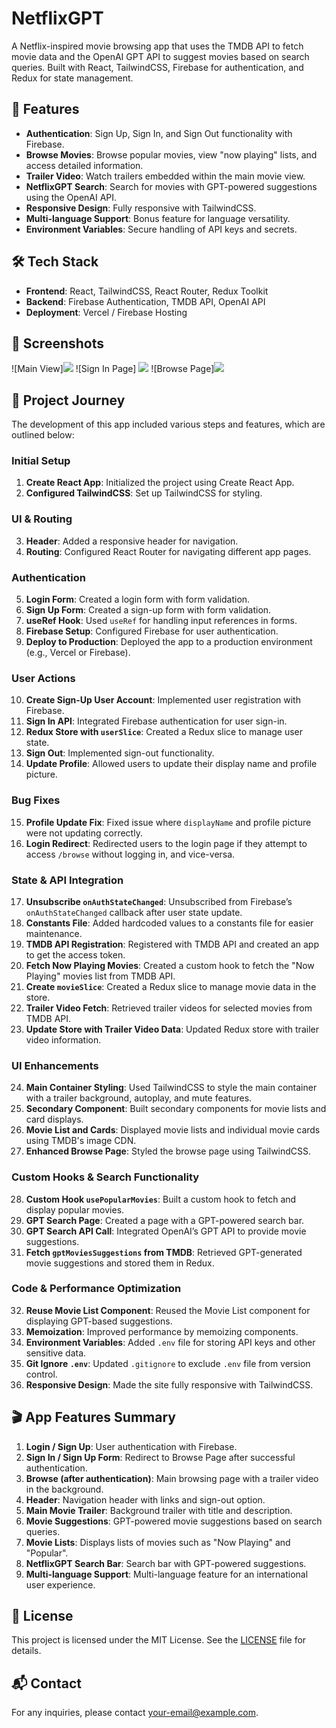 # NetflixGPT

A Netflix-inspired movie browsing app that uses the TMDB API to fetch movie data and the OpenAI GPT API to suggest movies based on search queries. Built with React, TailwindCSS, Firebase for authentication, and Redux for state management.

## 🚀 Features

- **Authentication**: Sign Up, Sign In, and Sign Out functionality with Firebase.
- **Browse Movies**: Browse popular movies, view "now playing" lists, and access detailed information.
- **Trailer Video**: Watch trailers embedded within the main movie view.
- **NetflixGPT Search**: Search for movies with GPT-powered suggestions using the OpenAI API.
- **Responsive Design**: Fully responsive with TailwindCSS.
- **Multi-language Support**: Bonus feature for language versatility.
- **Environment Variables**: Secure handling of API keys and secrets.

## 🛠 Tech Stack

- **Frontend**: React, TailwindCSS, React Router, Redux Toolkit
- **Backend**: Firebase Authentication, TMDB API, OpenAI API
- **Deployment**: Vercel / Firebase Hosting

## 📸 Screenshots

![Main View]<img src="(https://github.com/user-attachments/assets/4ce94164-851d-4754-9a55-82eed541cbd3)" />
![Sign In Page] <img src="(https://github.com/user-attachments/assets/586d9058-780a-48a1-8037-5451d1de6e56)" />
![Browse Page]<img src="(https://github.com/user-attachments/assets/f29d8096-e798-4146-ae22-d070aa6bca08)" />

## 📌 Project Journey

The development of this app included various steps and features, which are outlined below:

### Initial Setup

1. **Create React App**: Initialized the project using Create React App.
2. **Configured TailwindCSS**: Set up TailwindCSS for styling.

### UI & Routing

3. **Header**: Added a responsive header for navigation.
4. **Routing**: Configured React Router for navigating different app pages.

### Authentication

5. **Login Form**: Created a login form with form validation.
6. **Sign Up Form**: Created a sign-up form with form validation.
7. **useRef Hook**: Used `useRef` for handling input references in forms.
8. **Firebase Setup**: Configured Firebase for user authentication.
9. **Deploy to Production**: Deployed the app to a production environment (e.g., Vercel or Firebase).

### User Actions

10. **Create Sign-Up User Account**: Implemented user registration with Firebase.
11. **Sign In API**: Integrated Firebase authentication for user sign-in.
12. **Redux Store with `userSlice`**: Created a Redux slice to manage user state.
13. **Sign Out**: Implemented sign-out functionality.
14. **Update Profile**: Allowed users to update their display name and profile picture.

### Bug Fixes

15. **Profile Update Fix**: Fixed issue where `displayName` and profile picture were not updating correctly.
16. **Login Redirect**: Redirected users to the login page if they attempt to access `/browse` without logging in, and vice-versa.

### State & API Integration

17. **Unsubscribe `onAuthStateChanged`**: Unsubscribed from Firebase’s `onAuthStateChanged` callback after user state update.
18. **Constants File**: Added hardcoded values to a constants file for easier maintenance.
19. **TMDB API Registration**: Registered with TMDB API and created an app to get the access token.
20. **Fetch Now Playing Movies**: Created a custom hook to fetch the "Now Playing" movies list from TMDB API.
21. **Create `movieSlice`**: Created a Redux slice to manage movie data in the store.
22. **Trailer Video Fetch**: Retrieved trailer videos for selected movies from TMDB API.
23. **Update Store with Trailer Video Data**: Updated Redux store with trailer video information.

### UI Enhancements

24. **Main Container Styling**: Used TailwindCSS to style the main container with a trailer background, autoplay, and mute features.
25. **Secondary Component**: Built secondary components for movie lists and card displays.
26. **Movie List and Cards**: Displayed movie lists and individual movie cards using TMDB's image CDN.
27. **Enhanced Browse Page**: Styled the browse page using TailwindCSS.

### Custom Hooks & Search Functionality

28. **Custom Hook `usePopularMovies`**: Built a custom hook to fetch and display popular movies.
29. **GPT Search Page**: Created a page with a GPT-powered search bar.
30. **GPT Search API Call**: Integrated OpenAI’s GPT API to provide movie suggestions.
31. **Fetch `gptMoviesSuggestions` from TMDB**: Retrieved GPT-generated movie suggestions and stored them in Redux.

### Code & Performance Optimization

32. **Reuse Movie List Component**: Reused the Movie List component for displaying GPT-based suggestions.
33. **Memoization**: Improved performance by memoizing components.
34. **Environment Variables**: Added `.env` file for storing API keys and other sensitive data.
35. **Git Ignore `.env`**: Updated `.gitignore` to exclude `.env` file from version control.
36. **Responsive Design**: Made the site fully responsive with TailwindCSS.

## 🎬 App Features Summary

1. **Login / Sign Up**: User authentication with Firebase.
2. **Sign In / Sign Up Form**: Redirect to Browse Page after successful authentication.
3. **Browse (after authentication)**: Main browsing page with a trailer video in the background.
4. **Header**: Navigation header with links and sign-out option.
5. **Main Movie Trailer**: Background trailer with title and description.
6. **Movie Suggestions**: GPT-powered movie suggestions based on search queries.
7. **Movie Lists**: Displays lists of movies such as "Now Playing" and "Popular".
8. **NetflixGPT Search Bar**: Search bar with GPT-powered suggestions.
9. **Multi-language Support**: Multi-language feature for an international user experience.

## 📜 License

This project is licensed under the MIT License. See the [LICENSE](LICENSE) file for details.

## 📬 Contact

For any inquiries, please contact [your-email@example.com](mailto:your-email@example.com).
